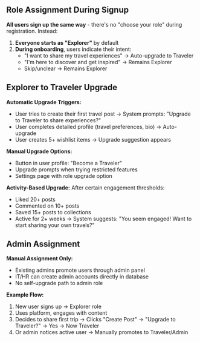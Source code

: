 ## Role Assignment During Signup

**All users sign up the same way** - there's no "choose your role" during registration. Instead:

1. **Everyone starts as "Explorer"** by default
2. **During onboarding**, users indicate their intent:
   - "I want to share my travel experiences" → Auto-upgrade to Traveler
   - "I'm here to discover and get inspired" → Remains Explorer
   - Skip/unclear → Remains Explorer

## Explorer to Traveler Upgrade

**Automatic Upgrade Triggers:**
- User tries to create their first travel post → System prompts: "Upgrade to Traveler to share experiences?"
- User completes detailed profile (travel preferences, bio) → Auto-upgrade
- User creates 5+ wishlist items → Upgrade suggestion appears

**Manual Upgrade Options:**
- Button in user profile: "Become a Traveler"
- Upgrade prompts when trying restricted features
- Settings page with role upgrade option

**Activity-Based Upgrade:**
After certain engagement thresholds:
- Liked 20+ posts
- Commented on 10+ posts  
- Saved 15+ posts to collections
- Active for 2+ weeks
→ System suggests: "You seem engaged! Want to start sharing your own travels?"

## Admin Assignment

**Manual Assignment Only:**
- Existing admins promote users through admin panel
- IT/HR can create admin accounts directly in database
- No self-upgrade path to admin role

**Example Flow:**
1. New user signs up → Explorer role
2. Uses platform, engages with content
3. Decides to share first trip → Clicks "Create Post" → "Upgrade to Traveler?" → Yes → Now Traveler
4. Or admin notices active user → Manually promotes to Traveler/Admin
